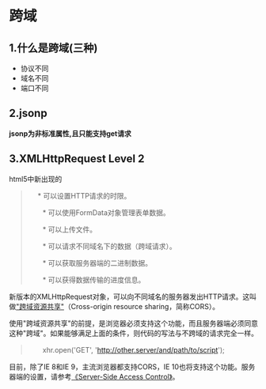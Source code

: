 # 跨域	

## 1.什么是跨域(三种)

- 协议不同
- 域名不同
- 端口不同

## 2.jsonp

**jsonp为非标准属性,且只能支持get请求**

## 3.XMLHttpRequest Level 2

html5中新出现的

> 　	* 可以设置HTTP请求的时限。
>
> 　　* 可以使用FormData对象管理表单数据。
>
> 　　* 可以上传文件。
>
> 　　* 可以请求不同域名下的数据（跨域请求）。
>
> 　　* 可以获取服务器端的二进制数据。
>
> 　　* 可以获得数据传输的进度信息。

新版本的XMLHttpRequest对象，可以向不同域名的服务器发出HTTP请求。这叫做["跨域资源共享"](http://en.wikipedia.org/wiki/Cross-Origin_Resource_Sharing)（Cross-origin resource sharing，简称CORS）。

使用"跨域资源共享"的前提，是浏览器必须支持这个功能，而且服务器端必须同意这种"跨域"。如果能够满足上面的条件，则代码的写法与不跨域的请求完全一样。

> 　　xhr.open('GET', 'http://other.server/and/path/to/script');

目前，除了IE 8和IE 9，主流浏览器都支持CORS，IE 10也将支持这个功能。服务器端的设置，请参考[《Server-Side Access Control》](https://developer.mozilla.org/en-US/docs/Server-Side_Access_Control)。